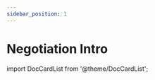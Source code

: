 ```yaml
---
sidebar_position: 1
---
```


# Negotiation Intro

import DocCardList from '@theme/DocCardList';

<DocCardList />